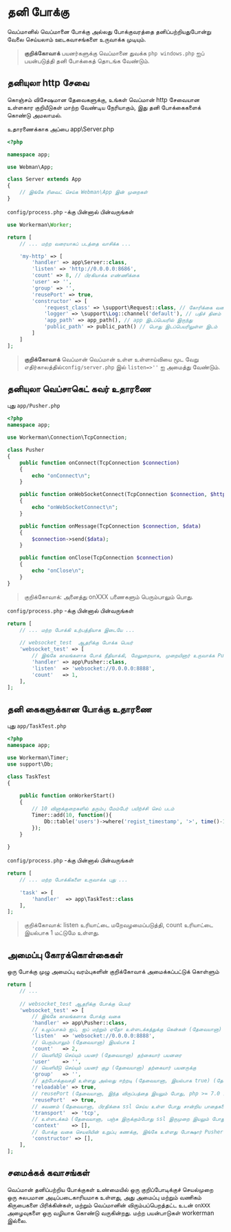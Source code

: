 # தனி போக்கு

வெப்மானில் வெப்மானை போக்கு அல்லது போக்குவரத்தை தனிப்பற்றியதுபோன்று வேலை செய்யலாம் ஊடகவாசங்களை உருவாக்க முடியும்.

> **குறிக்கோவாக்**
> பயனர்களுக்கு வெப்மானை துவக்க `php windows.php` ஐப் பயன்படுத்தி தனி போக்கைத் தொடங்க வேண்டும்.

## தனியுலா http சேவை
கொஞ்சம் விசேஷமான தேவைகளுக்கு, உங்கள் வெப்மான் http சேவையான உள்ளகார குறியீடுகள் மாற்ற வேண்டிய நேரியாகும், இது தனி போக்கைகளைக் கொண்டு அமலாமல்.

உதாரணைக்காக அப்பை app\Server.php

```php
<?php

namespace app;

use Webman\App;

class Server extends App
{
    // இங்கே ரிவைட் செய்க Webman\App இன் முறைகள்
}
```

`config/process.php` -க்கு பின்னால் பின்வருங்கள்

```php
use Workerman\Worker;

return [
    // ... மற்ற வரையாகப் படத்தை வாசிக்க ...

    'my-http' => [
        'handler' => app\Server::class,
        'listen' => 'http://0.0.0.0:8686',
        'count' => 8, // பிரகியாக்க எண்ணிக்கை
        'user' => '',
        'group' => '',
        'reusePort' => true,
        'constructor' => [
            'request_class' => \support\Request::class, // கோரிக்கை வகை அமைக்க
            'logger' => \support\Log::channel('default'), // பதிச் தினம்
            'app_path' => app_path(), // app இடப்பெயரில் இருந்து
            'public_path' => public_path() // பொது இடப்பெயரிலுள்ள இடம்
        ]
    ]
];
```

> **குறிக்கோவாக்**
> வெப்மான் வெப்மான் உள்ள உள்ளாய்வியை மூட வேறு எதிர்காலத்தில்`config/server.php` இல் `listen=>''` ஐ அமைத்து வேண்டும்.

## தனியுலா வெப்சாகெட் கவர் உதாரணை

புது `app/Pusher.php` 
```php
<?php
namespace app;

use Workerman\Connection\TcpConnection;

class Pusher
{
    public function onConnect(TcpConnection $connection)
    {
        echo "onConnect\n";
    }

    public function onWebSocketConnect(TcpConnection $connection, $http_buffer)
    {
        echo "onWebSocketConnect\n";
    }

    public function onMessage(TcpConnection $connection, $data)
    {
        $connection->send($data);
    }

    public function onClose(TcpConnection $connection)
    {
        echo "onClose\n";
    }
}
```
> குறிக்கோவாக்: அனைத்து onXXX பணைகளும் பெரும்பாலும் பொது.

`config/process.php` -க்கு பின்னால் பின்வருங்கள்
```php
return [
    // ... மற்ற போக்கி உற்பத்தியாக இடையே ...
    
    // websocket_test  ஆதரிக்கு போக்க பெயர்
    'websocket_test' => [
        // இங்கே காலங்களாக போக் நீதியாக்கி, மேலுறையாக, முறையினார் உருவாக்க Pusher போக்கு வகை
        'handler' => app\Pusher::class,
        'listen'  => 'websocket://0.0.0.0:8888',
        'count'   => 1,
    ],
];
```

## தனி கைகளுக்கான போக்கு உதாரணை
புது `app/TaskTest.php` 
```php
<?php
namespace app;

use Workerman\Timer;
use support\Db;

class TaskTest
{
  
    public function onWorkerStart()
    {
        // 10 வினாக்குறைகளில் தரும்பு மேம்பேர் பயிற்ச்சி செய் படம்
        Timer::add(10, function(){
            Db::table('users')->where('regist_timestamp', '>', time()-10)->get();
        });
    }
    
}
```
`config/process.php` -க்கு பின்னால் பின்வருங்கள்
```php
return [
    // ... மற்ற போக்கிகளை உருவாக்க புது ...
    
    'task' => [
        'handler'  => app\TaskTest::class
    ],
];
```

> குறிக்கோவாக்: listen உரியாட்டை மறேவழமைப்படுத்தி, count உரியாட்டை இயல்பாக 1 மட்டுமே உள்ளது.

## அமைப்பு கோரக்கொள்கைகள்

ஒரு போக்கு முழு அமைப்பு வரம்புகளின் குறிக்கோவாக் அமைக்கப்பட்டுக் கொள்ளும்
```php
return [
    // ... 
    
    // websocket_test ஆதரிக்கு போக்கு பெயர்
    'websocket_test' => [
        // இங்கே காலங்களாக போக்கு வகை
        'handler' => app\Pusher::class,
        // உழுப்பாகம் ஐப், ஐப் மற்றும் ஏதோ உள்ளடக்கத்துக்கு கென்கன் (தேவையானா)
        'listen'  => 'websocket://0.0.0.0:8888',
        // பெரும்பாலும் (தேவையானா) இயல்பாக 1
        'count'   => 2,
        // வெளியீடு செய்யும் பயனர் (தேவையானா) தற்கையார் பயனரை
        'user'    => '',
        // வெளியீடு செய்யும் பயனர் குழ (தேவையானா) தற்கையார் பயனருக்கு
        'group'   => '',
        // தற்போக்குவசதி உள்ளது அல்லது ஈற்றடி (தேவையானா, இயல்பாக true) (தேவையானா, php >= 7.0)
        'reloadable' => true,
        // reusePort (தேவையானா, இந்த விருப்பத்தை இயலும் போது, php >= 7.0 முதல், இயல்பாக true)
        'reusePort'  => true,
        // கவணம் (தேவையானா, பிரதிக்கை ssl செய்ய உள்ள போது சான்றிய பாதைகளை அமைத்த உள்ளடக்கம்)
        'transport'  => 'tcp',
        // உள்ளடக்கம் (தேவையானா, பஞ்சு இருக்கும்போது ssl இருமுறை இயலும் போது, முதன்மையாக tcp)
        'context'    => [], 
        // போக்கு வகை செயலியின் உறுப்பு கணக்கு, இங்கே உள்ளது போக்ஷார் Pusher வகையின் உறுப்பு கணக்கு (தேவையானா)
        'constructor' => [],
    ],
];
```

## சமைக்கக் கவாசங்கள்
வெப்மான் தனிப்பற்றிய போக்குகள் உண்மையில் ஒரு குறிப்போடிக்குச் செயல்முறை ஒரு சுலபமான அடிப்படைகாரியமாக உள்ளது, அது அமைப்பு மற்றும் வணிகம் கிருபைகளை பிரிக்கின்கள், மற்றும் வெப்மானின் விரும்பப்பெறத்தட்ட உடன் `onXXX` அழைவுகளை ஒரு வழியாக கொண்டு வருகின்றது. மற்ற பயன்பாடுகள் workerman இல்லை.
